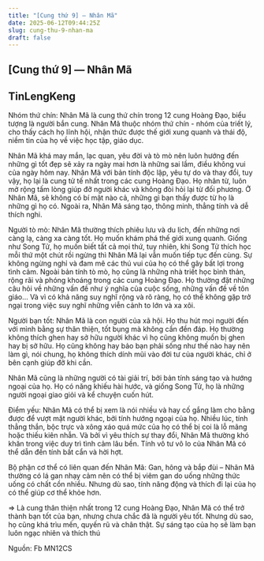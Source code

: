 ```yaml
---
title: "[Cung thứ 9] — Nhân Mã"
date: 2025-06-12T09:44:25Z
slug: cung-thu-9-nhan-ma
draft: false
---
```


## [Cung thứ 9] — Nhân Mã

## TinLengKeng

Nhóm thứ chín:
 Nhân Mã là cung thứ chín trong 12 cung Hoàng Đạo,  biểu tượng là người bắn cung. Nhân Mã thuộc nhóm thứ chín - nhóm của  triết lý, cho thấy cách họ lĩnh hội, nhận thức được thế giới xung quanh  và thái độ, niềm tin của họ về việc học tập, giáo dục.
 
 Nhân Mã  khá may mắn, lạc quan, yêu đời và tò mò nên luôn hướng đến những gì tốt  đẹp sẽ xảy ra ngày mai hơn là những sai lầm, điều không vui của ngày hôm  nay. Nhân Mã với bản tính độc lập, yêu tự do và thay đổi, tuy vậy, họ  lại là cung tử tế nhất trong các cung Hoàng Đạo. Họ nhân từ, luôn mở  rộng tấm lòng giúp đỡ người khác và không đòi hỏi lại từ đối phương. Ở  Nhân Mã, sẽ không có bí mật nào cả, những gì bạn thấy được từ họ là  những gì họ có. Ngoài ra, Nhân Mã sáng tạo, thông minh, thẳng tính và dễ  thích nghi.
 
 Người tò mò:
 Nhân Mã thường thích phiêu lưu và  du lịch, đến những nơi càng lạ, càng xa càng tốt. Họ muốn khám phá thế  giới xung quanh. Giống như Song Tử, họ muốn biết tất cả mọi thứ, tuy  nhiên, khi Song Tử thích học mỗi thứ một chút rồi ngừng thì Nhân Mã lại  vẫn muốn tiếp tục đến cùng. Sự không ngừng nghỉ và đam mê các thú vui  của họ có thể gây bất lợi trong tình cảm. Ngoài bản tính tò mò, họ cũng  là những nhà triết học bình thản, rộng rãi và phóng khoáng trong các  cung Hoàng Đạo. Họ thường đặt những câu hỏi về những vấn đề như ý nghĩa  của cuộc sống, những vấn đề về tôn giáo… Và vì có khả năng suy nghĩ rộng  và rõ ràng, họ có thể không gặp trở ngại trong việc suy nghĩ những viễn  cảnh to lớn và xa xôi.
 
 Người bạn tốt:
 Nhân Mã là con người  của xã hội. Họ thu hút mọi người đến với mình bằng sự thân thiện, tốt  bụng mà không cần đền đáp. Họ thường không thích ghen hay sở hữu người  khác vì họ cũng không muốn bị ghen hay bị sở hữu. Họ cũng không hay bảo  bạn phải sống như thế nào hay nên làm gì, nói chung, họ không thích dính  mũi vào đời tư của người khác, chỉ ở bên cạnh giúp đỡ khi cần.
 
 Nhân Mã cũng là những người có tài giải trí, bởi bản tính sáng tạo và  hướng ngoại của họ. Họ có năng khiếu hài hước, và giống Song Tử, họ là  những người ngoại giao giỏi và kể chuyện cuốn hút.
 
 Điểm yếu:
 Nhân Mã có thể bị xem là nói nhiều và hay cố gắng làm cho bằng được để  vượt mặt người khác, bởi tính hướng ngoại của họ. Nhiều lúc, tính thẳng  thắn, bộc trực và xông xáo quá mức của họ có thể bị coi là lỗ mãng hoặc  thiếu kiên nhẫn. Và bởi vì yêu thích sự thay đổi, Nhân Mã thường khó  khăn trong việc duy trì tình cảm lâu bền. Tính vô tư vô lo của Nhân Mã  có thể dẫn đến tính bất cẩn và hời hợt.
 
 Bộ phận cơ thể có liên quan đến Nhân Mã:
 Gan, hông và bắp đùi – Nhân Mã thường có lá gan nhạy cảm nên có thể bị  viêm gan do uống những thức uống có chất cồn nhiều. Nhưng dù sao, tính  năng động và thích đi lại của họ có thể giúp cơ thể khỏe hơn.
 
  => Là cung thân thiện nhất trong 12 cung Hoàng Đạo, Nhân Mã có thể  trở thành bạn tốt của bạn, nhưng chưa chắc đã là người yêu tốt. Nhưng dù  sao, họ cũng khá trìu mến, quyến rũ và chân thật. Sự sáng tạo của họ sẽ  làm bạn luôn ngạc nhiên và thích thú


Nguồn: Fb MN12CS